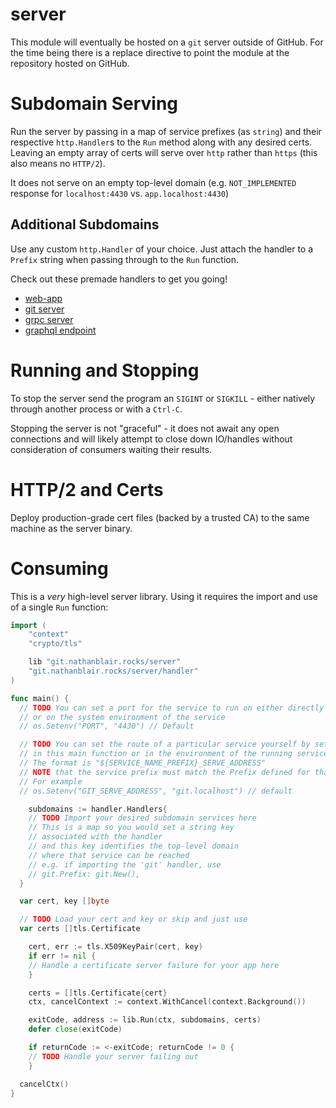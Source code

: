 # server

This module will eventually be hosted on a `git` server outside of GitHub. For the time being there is a replace directive to point the module at the repository hosted on GitHub.

# Subdomain Serving

Run the server by passing in a map of service prefixes (as `string`) and their respective `http.Handler`s to the `Run` method along with any desired certs. Leaving an empty array of certs will serve over `http` rather than `https` (this also means no `HTTP/2`).

It does not serve on an empty top-level domain (e.g. `NOT_IMPLEMENTED` response for `localhost:4430` vs. `app.localhost:4430`)

## Additional Subdomains

Use any custom `http.Handler` of your choice. Just attach the handler to a `Prefix` string when passing through to the `Run` function.

Check out these premade handlers to get you going!

- [web-app](https://github.com/SonicOriginalSoftware/server-routes-app)
- [git server](https://github.com/SonicOriginalSoftware/server-routes-git)
- [grpc server](https://github.com/SonicOriginalSoftware/server-routes-grpc)
- [graphql endpoint](https://github.com/SonicOriginalSoftware/server-routes-graphql)

# Running and Stopping

To stop the server send the program an `SIGINT` or `SIGKILL` - either natively through another process or with a `Ctrl-C`.

Stopping the server is not "graceful" - it does not await any open connections and will likely attempt to close down IO/handles without consideration of consumers waiting their results.

# HTTP/2 and Certs

Deploy production-grade cert files (backed by a trusted CA) to the same machine as the server binary.

# Consuming

This is a _very_ high-level server library. Using it requires the import and use of a single `Run` function:

```go
import (
	"context"
	"crypto/tls"

	lib "git.nathanblair.rocks/server"
	"git.nathanblair.rocks/server/handler"
)

func main() {
  // TODO You can set a port for the service to run on either directly in your main function
  // or on the system environment of the service
  // os.Setenv("PORT", "4430") // Default

  // TODO You can set the route of a particular service yourself by setting an environment variable
  // in this main function or in the environment of the running service
  // The format is "${SERVICE_NAME_PREFIX}_SERVE_ADDRESS"
  // NOTE that the service prefix must match the Prefix defined for that service in its Handler declaration
  // For example
  // os.Setenv("GIT_SERVE_ADDRESS", "git.localhost") // default

	subdomains := handler.Handlers{
    // TODO Import your desired subdomain services here
    // This is a map so you would set a string key
    // associated with the handler
    // and this key identifies the top-level domain
    // where that service can be reached
    // e.g. if importing the 'git' handler, use
    // git.Prefix: git.New(),
  }

  var cert, key []byte

  // TODO Load your cert and key or skip and just use
  var certs []tls.Certificate

	cert, err := tls.X509KeyPair(cert, key)
	if err != nil {
    // Handle a certificate server failure for your app here
	}

	certs = []tls.Certificate{cert}
	ctx, cancelContext := context.WithCancel(context.Background())

	exitCode, address := lib.Run(ctx, subdomains, certs)
	defer close(exitCode)

	if returnCode := <-exitCode; returnCode != 0 {
    // TODO Handle your server failing out
	}

  cancelCtx()
}
```
